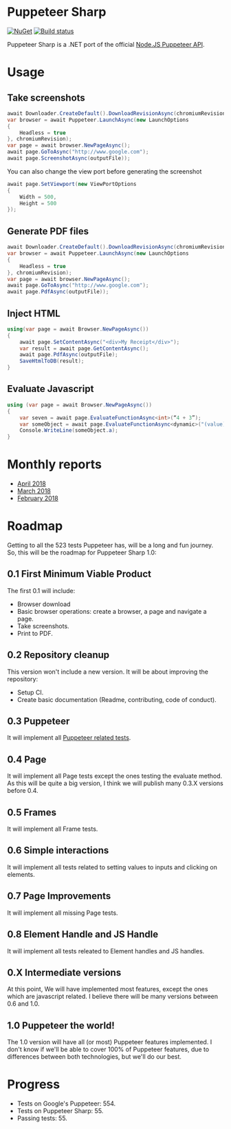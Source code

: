 # Puppeteer Sharp

[![NuGet](https://img.shields.io/nuget/v/PuppeteerSharp.svg?style=flat-square&label=nuget&colorB=green)][NugetUrl]
[![Build status](https://ci.appveyor.com/api/projects/status/pwfkjb0c4jfdo7lc/branch/master?svg=true)][BuildUrl]

[NugetUrl]: https://www.nuget.org/packages/PuppeteerSharp/
[BuildUrl]: https://ci.appveyor.com/project/kblok/puppeteer-sharp/branch/master

Puppeteer Sharp is a .NET port of the official [Node.JS Puppeteer API](https://github.com/GoogleChrome/puppeteer). 

# Usage

## Take screenshots

```cs
await Downloader.CreateDefault().DownloadRevisionAsync(chromiumRevision);
var browser = await Puppeteer.LaunchAsync(new LaunchOptions
{
    Headless = true
}, chromiumRevision);
var page = await browser.NewPageAsync();
await page.GoToAsync("http://www.google.com");
await page.ScreenshotAsync(outputFile));
```

You can also change the view port before generating the screenshot


```cs
await page.SetViewport(new ViewPortOptions
{
    Width = 500,
    Height = 500
});
```


## Generate PDF files

```cs
await Downloader.CreateDefault().DownloadRevisionAsync(chromiumRevision);
var browser = await Puppeteer.LaunchAsync(new LaunchOptions
{
    Headless = true
}, chromiumRevision);
var page = await browser.NewPageAsync();
await page.GoToAsync("http://www.google.com");
await page.PdfAsync(outputFile));
```

## Inject HTML

```cs
using(var page = await Browser.NewPageAsync())
{
    await page.SetContentAsync("<div>My Receipt</div>");
    var result = await page.GetContentAsync();
    await page.PdfAsync(outputFile);
    SaveHtmlToDB(result);
}
```

## Evaluate Javascript

```cs
using (var page = await Browser.NewPageAsync())
{
    var seven = await page.EvaluateFunctionAsync<int>(“4 + 3”);
    var someObject = await page.EvaluateFunctionAsync<dynamic>("(value) => ({a: value})", 5);
    Console.WriteLine(someObject.a);
}
```

# Monthly reports
 * [April 2018](http://www.hardkoded.com/blogs/puppeteer-sharp-monthly-april-2018)
 * [March 2018](http://www.hardkoded.com/blogs/puppeteer-sharp-monthly-march-2018)
 * [February 2018](http://www.hardkoded.com/blogs/puppeteer-sharp-monthly-february-2018)

# Roadmap
Getting to all the 523 tests Puppeteer has, will be a long and fun journey. So, this will be the roadmap for Puppeteer Sharp 1.0:

## 0.1 First Minimum Viable Product
The first 0.1 will include:
* Browser download
* Basic browser operations: create a browser, a page and navigate a page.
* Take screenshots.
* Print to PDF.

## 0.2 Repository cleanup
This version won't include a new version. It will be about improving the repository:

* Setup CI.
* Create basic documentation (Readme, contributing, code of conduct).

## 0.3 Puppeteer
It will implement all [Puppeteer related tests](https://github.com/GoogleChrome/puppeteer/blob/master/test/test.js#L108).

## 0.4 Page
It will implement all Page tests except the ones testing the evaluate method.
As this will be quite a big version, I think we will publish many 0.3.X versions before 0.4.

## 0.5 Frames
It will implement all Frame tests.

## 0.6 Simple interactions
It will implement all tests related to setting values to inputs and clicking on elements.

## 0.7 Page Improvements
It will implement all missing Page tests.

## 0.8 Element Handle and JS Handle
It will implement all tests releated to Element handles and JS handles.

## 0.X Intermediate versions
At this point, We will have implemented most features, except the ones which are javascript related.
I believe there will be many versions between 0.6 and 1.0.

## 1.0 Puppeteer the world!
The 1.0 version will have all (or most) Puppeteer features implemented. I don't know if we'll be able to cover 100% of Puppeteer features, due to differences between both technologies, but we'll do our best.

# Progress

* Tests on Google's Puppeteer: 554.
* Tests on Puppeteer Sharp: 55.
* Passing tests: 55.

